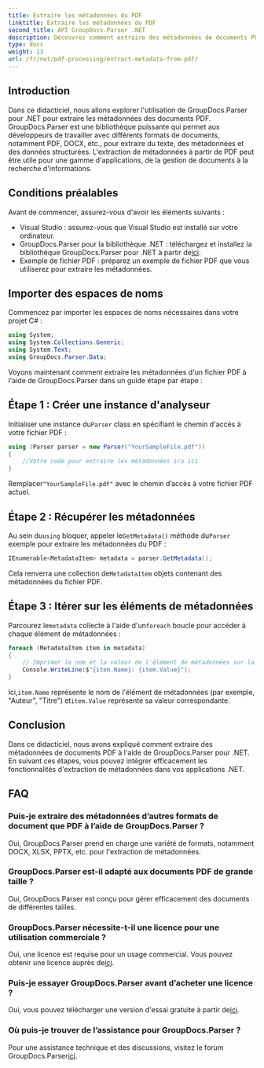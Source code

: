 ```yaml
---
title: Extraire les métadonnées du PDF
linktitle: Extraire les métadonnées du PDF
second_title: API GroupDocs.Parser .NET
description: Découvrez comment extraire des métadonnées de documents PDF à l'aide de GroupDocs.Parser pour .NET. Ce guide complet couvre les instructions étape par étape et les conditions préalables.
type: docs
weight: 13
url: /fr/net/pdf-processing/extract-metadata-from-pdf/
---
```

## Introduction
Dans ce didacticiel, nous allons explorer l'utilisation de GroupDocs.Parser pour .NET pour extraire les métadonnées des documents PDF. GroupDocs.Parser est une bibliothèque puissante qui permet aux développeurs de travailler avec différents formats de documents, notamment PDF, DOCX, etc., pour extraire du texte, des métadonnées et des données structurées. L'extraction de métadonnées à partir de PDF peut être utile pour une gamme d'applications, de la gestion de documents à la recherche d'informations.
## Conditions préalables
Avant de commencer, assurez-vous d'avoir les éléments suivants :
- Visual Studio : assurez-vous que Visual Studio est installé sur votre ordinateur.
-  GroupDocs.Parser pour la bibliothèque .NET : téléchargez et installez la bibliothèque GroupDocs.Parser pour .NET à partir de[ici](https://releases.groupdocs.com/parser/net/).
- Exemple de fichier PDF : préparez un exemple de fichier PDF que vous utiliserez pour extraire les métadonnées.

## Importer des espaces de noms
Commencez par importer les espaces de noms nécessaires dans votre projet C# :
```csharp
using System;
using System.Collections.Generic;
using System.Text;
using GroupDocs.Parser.Data;
```

Voyons maintenant comment extraire les métadonnées d'un fichier PDF à l'aide de GroupDocs.Parser dans un guide étape par étape :
## Étape 1 : Créer une instance d'analyseur
 Initialiser une instance du`Parser` class en spécifiant le chemin d'accès à votre fichier PDF :
```csharp
using (Parser parser = new Parser("YourSampleFile.pdf"))
{
    //Votre code pour extraire les métadonnées ira ici
}
```
 Remplacer`"YourSampleFile.pdf"` avec le chemin d’accès à votre fichier PDF actuel.
## Étape 2 : Récupérer les métadonnées
 Au sein du`using` bloquer, appeler le`GetMetadata()` méthode du`Parser` exemple pour extraire les métadonnées du PDF :
```csharp
IEnumerable<MetadataItem> metadata = parser.GetMetadata();
```
 Cela renverra une collection de`MetadataItem` objets contenant des métadonnées du fichier PDF.
## Étape 3 : Itérer sur les éléments de métadonnées
 Parcourez le`metadata` collecte à l'aide d'un`foreach` boucle pour accéder à chaque élément de métadonnées :
```csharp
foreach (MetadataItem item in metadata)
{
    // Imprimer le nom et la valeur de l'élément de métadonnées sur la console
    Console.WriteLine($"{item.Name}: {item.Value}");
}
```
 Ici,`item.Name` représente le nom de l'élément de métadonnées (par exemple, "Auteur", "Titre") et`item.Value` représente sa valeur correspondante.

## Conclusion
Dans ce didacticiel, nous avons expliqué comment extraire des métadonnées de documents PDF à l'aide de GroupDocs.Parser pour .NET. En suivant ces étapes, vous pouvez intégrer efficacement les fonctionnalités d'extraction de métadonnées dans vos applications .NET.

## FAQ
### Puis-je extraire des métadonnées d’autres formats de document que PDF à l’aide de GroupDocs.Parser ?
Oui, GroupDocs.Parser prend en charge une variété de formats, notamment DOCX, XLSX, PPTX, etc. pour l'extraction de métadonnées.
### GroupDocs.Parser est-il adapté aux documents PDF de grande taille ?
Oui, GroupDocs.Parser est conçu pour gérer efficacement des documents de différentes tailles.
### GroupDocs.Parser nécessite-t-il une licence pour une utilisation commerciale ?
 Oui, une licence est requise pour un usage commercial. Vous pouvez obtenir une licence auprès de[ici](https://purchase.groupdocs.com/buy).
### Puis-je essayer GroupDocs.Parser avant d’acheter une licence ?
 Oui, vous pouvez télécharger une version d'essai gratuite à partir de[ici](https://releases.groupdocs.com/).
### Où puis-je trouver de l’assistance pour GroupDocs.Parser ?
 Pour une assistance technique et des discussions, visitez le forum GroupDocs.Parser[ici](https://forum.groupdocs.com/c/parser/17).